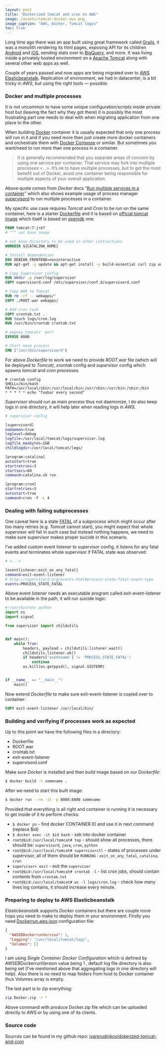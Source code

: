 ```yaml
---
layout: post
title: "Dockerized tomcat and cron on AWS"
image: /assets/tomcat-docker-aws.png
image_caption: "AWS, Docker, Tomcat logos"
toc: true
---
```


Long time ago there was an app built using great framework called [Grails](https://grails.org/), it was a monolith rendering its html pages, exposing API for its children [Android](https://www.android.com/) and [iOS](https://www.apple.com/ios), sending stats over to [BigQuery](https://cloud.google.com/bigquery/), and more. It was living inside a privately hosted environment on a [Apache Tomcat](http://tomcat.apache.org/) along with several other web apps as well.

Couple of years passed and now apps are being migrated over to [AWS Elasticbeanstalk](https://aws.amazon.com/elasticbeanstalk/). Replication of environment, we had in datacenter, is a bit tricky in _AWS_, but using the right tools — possible.

### Docker and multiple processes

It is not uncommon to have some unique configuration/scripts inside private host but (leaving the fact why they got there) it is possibly the most frustrating part one needs to deal with when migrating application from one place to the other.

When building [Docker](https://www.docker.com/) container it is usually expected that only one process will run in it and if you need more then just create more docker containers and orchestrate them with [Docker Compose](https://github.com/docker/compose) or similar. But sometimes you want/need to run more than one process in a container.

> It is generally recommended that you separate areas of concern by using one service per container. That service may fork into multiple processes <…>. It’s ok to have multiple processes, but to get the most benefit out of Docker, avoid one container being responsible for multiple aspects of your overall application.

Above quote comes from *Docker* docs “[Run multiple services in a container](https://docs.docker.com/config/containers/multi-service_container/)” which also shows example usage of process manager [supervisord](http://supervisord.org/) to run multiple processes in a container.

My specific use case requires _Tomcat_ and _Cron_ to be run on the same container, here is a starter [Dockerfile](https://docs.docker.com/engine/reference/builder/) and it is based on [official tomcat image](https://github.com/docker-library/tomcat) which itself is based on [openjdk](https://hub.docker.com/_/openjdk/) one:

```dockerfile
FROM tomcat:7-jre7
# ^^^ set base image

# set base directory to be used in other instructions
WORKDIR ${CATALINA_HOME}

# Install dependencies
ENV DEBIAN_FRONTEND=noninteractive
RUN apt-get -y update && apt-get install -y build-essential curl zip unzip cron software-properties-common supervisor

# Copy Supervisor config
RUN mkdir -p /var/log/supervisor
COPY supervisord.conf /etc/supervisor/conf.d/supervisord.conf

# Copy WAR to Tomcat
RUN rm -rf -- webapps/*
COPY ./ROOT.war webapps/

# Add cron task
COPY crontab.txt .
RUN touch logs/cron.log
RUN /usr/bin/crontab crontab.txt

# expose tomcats' port
EXPOSE 8080

# Start main process
CMD ["/usr/bin/supervisord"]
```

For above *Dockerfile* to work we need to provide *ROOT.war* file (which will be deployed to *Tomcat)*, *crontab* config and *supervisor* config which spawns *tomcat* and *cron* processes.

```
# crontab config
SHELL=/bin/bash
PATH=/usr/local/sbin:/usr/local/bin:/usr/sbin:/usr/bin:/sbin:/bin
* * * * * echo "foobar every second"
```

*Supervisor* should run as main process thus not daemonize, I do also keep logs in one directory, it will help later when reading logs in *AWS*.

```bash
# supervisor config

[supervisord]
nodaemon=true
loglevel=debug
logfile=/usr/local/tomcat/logs/supervisor.log
logfile_maxbytes=1GB
childlogdir=/usr/local/tomcat/logs/

[program:catalina]
autostart=true
startretries=3
startsecs=60
command=catalina.sh run

[program:cron]
startretries=3
autostart=true
command=cron -f -L 4
```

### Dealing with failing subprocesses

One caveat here is a state [FATAL](http://supervisord.org/subprocess.html#process-states) of a subprocess which might occur after too many retries (e.g. *Tomcat* cannot start), you might expect that whole supervisor will fail in such case but instead nothing happens, we need to make sure supervisor makes proper suicide in this scenario.

I’ve added custom event listener to supervisor config, it listens for any fatal events and terminates whole supervisor if FATAL state was observed:

```bash
# <...>

[eventlistener:exit_on_any_fatal]
command=exit-event-listener
# http://supervisord.org/events.html#process-state-fatal-event-type
events=PROCESS_STATE_FATAL
```

Above event listener needs an executable program called exit-event-listener to be available in the path, it will run suicide logic:

```python
#!/usr/bin/env python
import os
import signal

from supervisor import childutils


def main():
    while True:
        headers, payload = childutils.listener.wait()
        childutils.listener.ok()
        if headers['eventname'] != 'PROCESS_STATE_FATAL':
            continue
        os.kill(os.getppid(), signal.SIGTERM)


if __name__ == "__main__":
    main()
```

Now extend *Dockerfile* to make sure exit-event-listener is copied over to container:

```dockerfile
COPY exit-event-listener /usr/local/bin/
```

### Building and verifying if processes work as expected

Up to this point we have the following files in a directory:

* Dockerfile
* ROOT.war
* crontab.txt
* exit-event-listener
* supervisord.conf

Make sure *Docker* is installed and then build image based on our *Dockerfile*:

```bash
$ docker build -t somename .
```

After we need to start this built image:

```bash
$ docker run --rm -it -p 8080:8080 somename
```

Provided that everything is all right and container is running it is necessary to get inside of it to perform checks:

* `$ docker ps` - find docker CONTAINER ID and use it in next command (replace $id)
* `$ docker exec -it $id bash` - ssh into docker container
* `root@$id:/usr/local/tomcat# top` - should show all processes, there should be: `supervisord`, `java`, `cron`, `python`
* `root@$id:/usr/local/tomcat# supervisorctl` - states of processes under supervisor, all of them should be `RUNNING` : `exit_on_any_fatal`, `catalina`, `cron`
* `supervisor> exit` - exit the `supervisor`
* `root@$id:/usr/local/tomcat# crontab -l` - list cron jobs, should contain contents from `crontab.txt`
* `root@$id:/usr/local/tomcat# wc -l logs/cron.log` - check how many lines log contains, it should increase every minute.

### Preparing to deploy to AWS Elasticbeanstalk

*Elasticbeanstalk* supports *Docker* containers but there are couple more hops you need to make to deploy them in your environment. Firstly you need [Dockerrun.aws.json](https://docs.aws.amazon.com/elasticbeanstalk/latest/dg/create_deploy_docker_image.html) configuration file:

```json
{  
  "AWSEBDockerrunVersion": 1,
  "Logging": "/usr/local/tomcat/logs",
  "Volumes": []
}
```

I am using *Single Container Docker Configuration* which is defined by AWSEBDockerrunVersion value being 1 , default log file directory is also being set (I’ve mentioned above that aggregating logs in one directory will help). Also there is no need to map folders from host to Docker container thus Volumes array is empty.

The last part is to zip everything:

```bash
zip Docker.zip -r *
```

Above command with produce Docker.zip file which can be uploaded directly to AWS or by using one of its clients.

### Source code

Sources can be found in my github repo:
[ivarprudnikov/dokerized-tomcat-and-cron](https://github.com/ivarprudnikov/dokerized-tomcat-and-cron)
